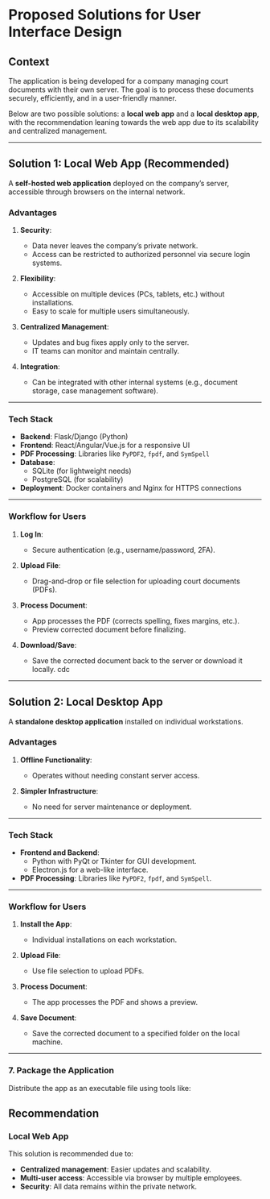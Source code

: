 # Proposed Solutions for User Interface Design

## Context
The application is being developed for a company managing court documents with their own server. The goal is to process these documents securely, efficiently, 
and in a user-friendly manner.

Below are two possible solutions: a **local web app** and a **local desktop app**, with the recommendation leaning towards 
the web app due to its scalability and centralized management.

---

## Solution 1: Local Web App (Recommended)

A **self-hosted web application** deployed on the company’s server, accessible through browsers on the internal network.

### **Advantages**
1. **Security**:
    - Data never leaves the company’s private network.
    - Access can be restricted to authorized personnel via secure login systems.

2. **Flexibility**:
    - Accessible on multiple devices (PCs, tablets, etc.) without installations.
    - Easy to scale for multiple users simultaneously.

3. **Centralized Management**:
    - Updates and bug fixes apply only to the server.
    - IT teams can monitor and maintain centrally.

4. **Integration**:
    - Can be integrated with other internal systems (e.g., document storage, case management software).

---

### **Tech Stack**
- **Backend**: Flask/Django (Python)
- **Frontend**: React/Angular/Vue.js for a responsive UI
- **PDF Processing**: Libraries like `PyPDF2`, `fpdf`, and `SymSpell`
- **Database**:
    - SQLite (for lightweight needs)
    - PostgreSQL (for scalability)
- **Deployment**: Docker containers and Nginx for HTTPS connections

---

### **Workflow for Users**
1. **Log In**:
    - Secure authentication (e.g., username/password, 2FA).

2. **Upload File**:
    - Drag-and-drop or file selection for uploading court documents (PDFs).

3. **Process Document**:
    - App processes the PDF (corrects spelling, fixes margins, etc.).
    - Preview corrected document before finalizing.

4. **Download/Save**:
    - Save the corrected document back to the server or download it locally.
cdc
---

## Solution 2: Local Desktop App

A **standalone desktop application** installed on individual workstations.

### **Advantages**
1. **Offline Functionality**:
    - Operates without needing constant server access.

2. **Simpler Infrastructure**:
    - No need for server maintenance or deployment.

---

### **Tech Stack**
- **Frontend and Backend**:
    - Python with PyQt or Tkinter for GUI development.
    - Electron.js for a web-like interface.
- **PDF Processing**: Libraries like `PyPDF2`, `fpdf`, and `SymSpell`.

---

### **Workflow for Users**
1. **Install the App**:
    - Individual installations on each workstation.

2. **Upload File**:
    - Use file selection to upload PDFs.

3. **Process Document**:
    - The app processes the PDF and shows a preview.

4. **Save Document**:
    - Save the corrected document to a specified folder on the local machine.

---

### 7. Package the Application

Distribute the app as an executable file using tools like:

## Recommendation

### **Local Web App**
This solution is recommended due to:
- **Centralized management**: Easier updates and scalability.
- **Multi-user access**: Accessible via browser by multiple employees.
- **Security**: All data remains within the private network.

